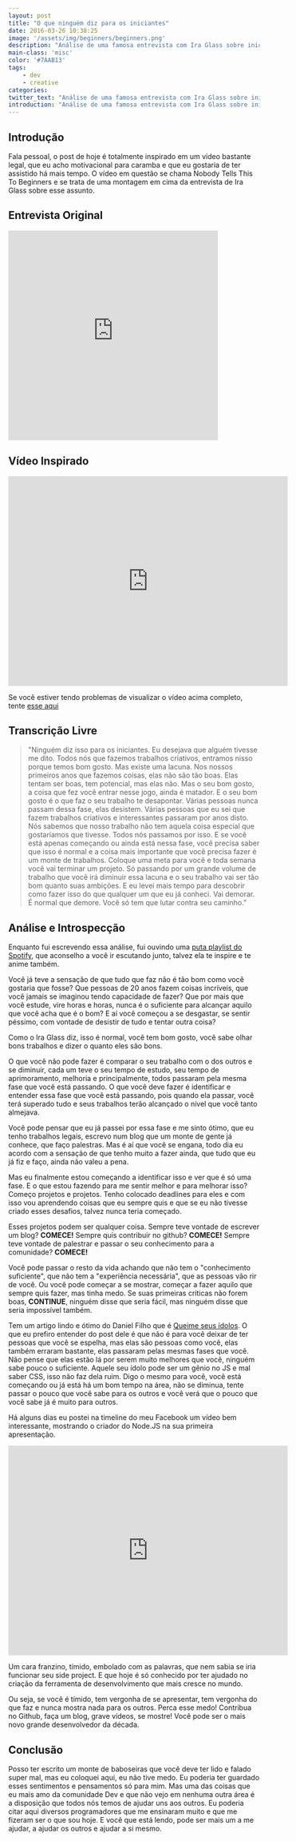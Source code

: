 ```yaml
---
layout: post
title: "O que ninguém diz para os iniciantes"
date: 2016-03-26 10:38:25
image: '/assets/img/beginners/beginners.png'
description: "Análise de uma famosa entrevista com Ira Glass sobre iniciantes e o processo criativo."
main-class: 'misc'
color: '#7AAB13'
tags:
    - dev
    - creative
categories:
twitter_text: "Análise de uma famosa entrevista com Ira Glass sobre iniciantes."
introduction: "Análise de uma famosa entrevista com Ira Glass sobre iniciantes e o processo criativo."
---
```


## Introdução

Fala pessoal, o post de hoje é totalmente inspirado em um vídeo bastante legal, que eu acho motivacional para caramba e que eu gostaria de ter assistido há mais tempo. O vídeo em questão se chama Nobody Tells This To Beginners e se trata de uma montagem em cima da entrevista de Ira Glass sobre esse assunto.

## Entrevista Original

<iframe width="420" height="420" src="https://www.youtube.com/embed/BI23U7U2aUY" frameborder="0" allowfullscreen></iframe>

## Vídeo Inspirado

<iframe width="560" height="420" src="https://www.youtube.com/embed/E1oZhEIrer4" frameborder="0" allowfullscreen></iframe>

Se você estiver tendo problemas de visualizar o vídeo acima completo, tente [esse aqui](https://www.youtube.com/watch?v=D_gSFWt6ito)

## Transcrição Livre

> "Ninguém diz isso para os iniciantes. Eu desejava que alguém tivesse me dito. Todos nós que fazemos trabalhos criativos, entramos nisso porque temos bom gosto. Mas existe uma lacuna. Nos nossos primeiros anos que fazemos coisas, elas não são tão boas. Elas tentam ser boas, tem potencial, mas elas não. Mas o seu bom gosto, a coisa que fez você entrar nesse jogo, ainda é matador. E o seu bom gosto é o que faz o seu trabalho te desapontar. Várias pessoas nunca passam dessa fase, elas desistem. Várias pessoas que eu sei que fazem trabalhos criativos e interessantes passaram por anos disto. Nós sabemos que nosso trabalho não tem aquela coisa especial que gostaríamos que tivesse. Todos nós passamos por isso. E se você está apenas começando ou ainda está nessa fase, você precisa saber que isso é normal e a coisa mais importante que você precisa fazer é um monte de trabalhos. Coloque uma meta para você e toda semana você vai terminar um projeto. Só passando por um grande volume de trabalho que você irá diminuir essa lacuna e o seu trabalho vai ser tão bom quanto suas ambições. E eu levei mais tempo para descobrir como fazer isso do que qualquer um que eu já conheci. Vai demorar. É normal que demore. Você só tem que lutar contra seu caminho."

## Análise e Introspecção

Enquanto fui escrevendo essa análise, fui ouvindo uma [puta playlist do Spotify](https://open.spotify.com/user/nickfearless/playlist/6EF56fuiUgN2GOMVZIiXpq), que aconselho a você ir escutando junto, talvez ela te inspire e te anime também.

Você já teve a sensação de que tudo que faz não é tão bom como você gostaria que fosse? Que pessoas de 20 anos fazem coisas incríveis, que você jamais se imaginou tendo capacidade de fazer? Que por mais que você estude, vire horas e horas, nunca é o suficiente para alcançar aquilo que você acha que é o bom? E aí você começou a se desgastar, se sentir péssimo, com vontade de desistir de tudo e tentar outra coisa?

Como o Ira Glass diz, isso é normal, você tem bom gosto, você sabe olhar bons trabalhos e dizer o quanto eles são bons.

O que você não pode fazer é comparar o seu trabalho com o dos outros e se diminuir, cada um teve o seu tempo de estudo, seu tempo de aprimoramento, melhoria e principalmente, todos passaram pela mesma fase que você está passando. O que você deve fazer é identificar e entender essa fase que você está passando, pois quando ela passar, você terá superado tudo e seus trabalhos terão alcançado o nível que você tanto almejava.

Você pode pensar que eu já passei por essa fase e me sinto ótimo, que eu tenho trabalhos legais, escrevo num blog que um monte de gente já conhece, que faço palestras. Mas é aí que você se engana, todo dia eu acordo com a sensação de que tenho muito a fazer ainda, que tudo que eu já fiz e faço, ainda não valeu a pena.

Mas eu finalmente estou começando a identificar isso e ver que é só uma fase. E o que estou fazendo para me sentir melhor e para melhorar isso? Começo projetos e projetos. Tenho colocado deadlines para eles e com isso vou aprendendo coisas que eu sempre quis e que se eu não tivesse criado esses desafios, talvez nunca teria começado.

Esses projetos podem ser qualquer coisa. Sempre teve vontade de escrever um blog? **COMECE!** Sempre quis contribuir no github? **COMECE!** Sempre teve vontade de palestrar e passar o seu conhecimento para a comunidade? **COMECE!**

Você pode passar o resto da vida achando que não tem o "conhecimento suficiente", que não tem a "experiência necessária", que as pessoas vão rir de você. Ou você pode começar a se mostrar, começar a fazer aquilo que sempre quis fazer, mas tinha medo. Se suas primeiras críticas não forem boas, **CONTINUE**, ninguém disse que seria fácil, mas ninguém disse que seria impossível também.

Tem um artigo lindo e ótimo do Daniel Filho que é [Queime seus ídolos](http://danielfilho.github.io/2014/08/20/queime-seus-idolos/). O que eu prefiro entender do post dele é que não é para você deixar de ter pessoas que você se espelha, mas elas são pessoas como você, elas também erraram bastante, elas passaram pelas mesmas fases que você. Não pense que elas estão lá por serem muito melhores que você, ninguém sabe pouco o suficiente. Aquele seu ídolo pode ser um gênio no JS e mal saber CSS, isso não faz dela ruim. Digo o mesmo para você, você está começando ou já está há um bom tempo na área, não se diminua, tente passar o pouco que você sabe para os outros e você verá que o pouco que você sabe já é muito para outros.

Há alguns dias eu postei na timeline do meu Facebook um vídeo bem interessante, mostrando o criador do Node.JS na sua primeira apresentação.

<iframe width="560" height="420" src="https://www.youtube.com/embed/ztspvPYybIY" frameborder="0" allowfullscreen></iframe>

Um cara franzino, tímido, embolado com as palavras, que nem sabia se iria funcionar seu side project. E que hoje é só conhecido por ter ajudado no criação da ferramenta de desenvolvimento que mais cresce no mundo.

Ou seja, se você é tímido, tem vergonha de se apresentar, tem vergonha do que faz e nunca mostra nada para os outros. Perca esse medo! Contribua no Github, faça um blog, grave vídeos, se mostre! Você pode ser o mais novo grande desenvolvedor da década.

## Conclusão

Posso ter escrito um monte de baboseiras que você deve ter lido e falado super mal, mas eu coloquei aqui, eu não tive medo. Eu poderia ter guardado esses sentimentos e pensamentos só para mim. Mas uma das coisas que eu mais amo da comunidade Dev e que não vejo em nenhuma outra área é a disposição que todos nós temos de ajudar uns aos outros. Eu poderia citar aqui diversos programadores que me ensinaram muito e que me fizeram ser o que sou hoje. E você que está lendo, pode ser mais um a me ajudar, a ajudar os outros e ajudar a si mesmo.
